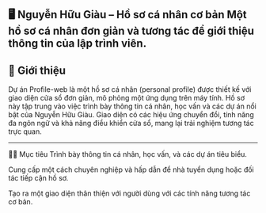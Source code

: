 🖥️ Nguyễn Hữu Giàu – Hồ sơ cá nhân cơ bản
Một hồ sơ cá nhân đơn giản và tương tác để giới thiệu thông tin của lập trình viên.
---
🚀 Giới thiệu
---
Dự án Profile-web là một hồ sơ cá nhân (personal profile) được thiết kế với giao diện cửa sổ đơn giản, mô phỏng một ứng dụng trên máy tính. Hồ sơ này tập trung vào việc trình bày thông tin cá nhân, học vấn và các dự án nổi bật của Nguyễn Hữu Giàu. Giao diện có các hiệu ứng chuyển đổi, tính năng đa ngôn ngữ và khả năng điều khiển cửa sổ, mang lại trải nghiệm tương tác trực quan.

---
🧑‍💻 Mục tiêu
Trình bày thông tin cá nhân, học vấn, và các dự án tiêu biểu.

Cung cấp một cách chuyên nghiệp và hấp dẫn để nhà tuyển dụng hoặc đối tác tiếp cận hồ sơ.

Tạo ra một giao diện thân thiện với người dùng với các tính năng tương tác cơ bản.
